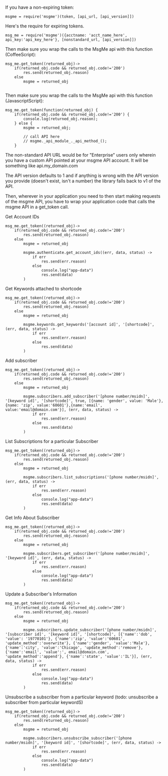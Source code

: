If you have a non-expiring token:

```
msgme = require('msgme')(token, [api_url, [api_version]])
```

Here's the require for expiring tokens.

```
msg_me = require('msgme')({acctname: 'acct_name_here', api_key:'api_key_here'}, [nonstandard_url, [api_version]])
```

Then make sure you wrap the calls to the MsgMe api with this function (CoffeeScript):

```
msg_me.get_token((returned_obj)->
	if(returned_obj.code && returned_obj.code!='200')
		res.send(returned_obj.reason)
	else
		msgme = returned_obj
		
```

Then make sure you wrap the calls to the MsgMe api with this function (JavascriptScript):

```
msg_me.get_token(function(returned_obj) {
	if(returned_obj.code && returned_obj.code!='200') {
		console.log(returned_obj.reason);
	} else {
		msgme = returned_obj;
		
		// call API here
		// msgme._api_module_._api_method_();
	}
```

The non-standard API URL would be for "Enterprise" users only wherein you have a custom API pointed at your msgme API account. It will be something like api.my_domain.com

The API version defaults to 1 and if anything is wrong with the API version you provide (doesn't exist, isn't a number) the library falls back to v1 of the API.

Then, wherever in your application you need to then start making requests of the msgme API, you have to wrap your application code that calls the msgme API in a get_token call.

Get Account IDs

```
msg_me.get_token((returned_obj)->
	if(returned_obj.code && returned_obj.code!='200')
		res.send(returned_obj.reason)
	else
		msgme = returned_obj
		
		msgme.authenticate.get_account_ids((err, data, status) ->
			if err
				res.send(err.reason)
			else
				console.log("app-data")
				res.send(data)
		)
```

Get Keywords attached to shortcode

```
msg_me.get_token((returned_obj)->
	if(returned_obj.code && returned_obj.code!='200')
		res.send(returned_obj.reason)
	else
		msgme = returned_obj
		
		msgme.keywords.get_keywords('[account id]', '[shortcode]', (err, data, status) ->
			if err
				res.send(err.reason)
			else
				res.send(data)
		)
```

Add subscriber

```
msg_me.get_token((returned_obj)->
	if(returned_obj.code && returned_obj.code!='200')
		res.send(returned_obj.reason)
	else
		msgme = returned_obj
		
		msgme.subscribers.add_subscriber('[phone number/msidn]', '[keyword id]', '[shortcode]', true, [{name: 'gender', value: 'Male'},{name: 'zip', value:'60601'},{name:'email', value:'email@domain.com'}], (err, data, status) ->
			if err
				res.send(err.reason)
			else
				res.send(data)
		)
```

List Subscriptions for a particular Subscriber

```
msg_me.get_token((returned_obj)->
	if(returned_obj.code && returned_obj.code!='200')
		res.send(returned_obj.reason)
	else
		msgme = returned_obj
		
		msgme.subscribers.list_subscriptions('[phone number/msidn]', (err, data, status) ->
			if err
				res.send(err.reason)
			else
				console.log("app-data")
				res.send(data)
		)
```

Get Info About Subscriber

```
msg_me.get_token((returned_obj)->
	if(returned_obj.code && returned_obj.code!='200')
		res.send(returned_obj.reason)
	else
		msgme = returned_obj
		
		msgme.subscribers.get_subscriber('[phone number/msidn]', '[keyword id]', (err, data, status) ->
			if err
				res.send(err.reason)
			else
				console.log("app-data")
				res.send(data)
		)
```

Update a Subscriber's Information

```
msg_me.get_token((returned_obj)->
	if(returned_obj.code && returned_obj.code!='200')
		res.send(returned_obj.reason)
	else
		msgme = returned_obj
		
		msgme.subscribers.update_subscriber('[phone number/msidn]', '[subscriber id]', '[keyword id]', '[shortcode]', [{'name':'dob', 'value': '19770101'}, {'name':'zip', 'value':'60601', 'update_method':'overwrite'}, {'name':'gender', 'value':'Male'}, {'name':'city', 'value':'Chicago', 'update_method':'remove'}, {'name':'email', 'value':', email@domain.com', 'update_method':'append'}, {'name':'state', 'value':'IL'}], (err, data, status) ->
			if err
				res.send(err.reason)
			else
				console.log("app-data")
				res.send(data)
		)
```

Unsubscribe a subscriber from a particular keyword (todo: unsubscribe a subscriber from particular keywordS)

```
msg_me.get_token((returned_obj)->
	if(returned_obj.code && returned_obj.code!='200')
		res.send(returned_obj.reason)
	else
		msgme = returned_obj
		
		msgme.subscribers.unsubscribe_subscriber('[phone number/msidn]', '[keyword id]', '[shortcode]', (err, data, status) ->
			if err
				res.send(err.reason)
			else
				console.log("app-data")
				res.send(data)
		)
```